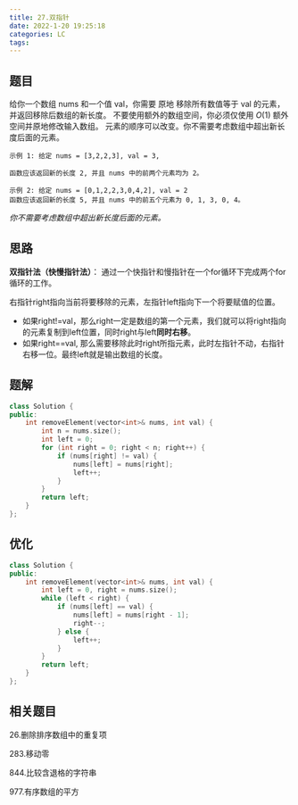 ```yaml
---
title: 27.双指针
date: 2022-1-20 19:25:18
categories: LC
tags:
---
```


## 题目

给你一个数组 nums 和一个值 val，你需要 原地 移除所有数值等于 val 的元素，并返回移除后数组的新长度。
不要使用额外的数组空间，你必须仅使用 $O(1)$ 额外空间并原地修改输入数组。
元素的顺序可以改变。你不需要考虑数组中超出新长度后面的元素。
```
示例 1: 给定 nums = [3,2,2,3], val = 3, 

函数应该返回新的长度 2, 并且 nums 中的前两个元素均为 2。 
```
```
示例 2: 给定 nums = [0,1,2,2,3,0,4,2], val = 2
函数应该返回新的长度 5, 并且 nums 中的前五个元素为 0, 1, 3, 0, 4。
```
*你不需要考虑数组中超出新长度后面的元素。*

## 思路

**双指针法（快慢指针法）**： 通过一个快指针和慢指针在一个for循环下完成两个for循环的工作。

右指针right指向当前将要移除的元素，左指针left指向下一个将要赋值的位置。

- 如果right!=val，那么right一定是数组的第一个元素，我们就可以将right指向的元素复制到left位置，同时right与left**同时右移**。
- 如果right==val, 那么需要移除此时right所指元素，此时左指针不动，右指针右移一位。最终left就是输出数组的长度。

## 题解

```c++
class Solution {
public:
    int removeElement(vector<int>& nums, int val) {
        int n = nums.size();
        int left = 0;
        for (int right = 0; right < n; right++) {
            if (nums[right] != val) {
                nums[left] = nums[right];
                left++;
            }
        }
        return left;
    }
};
```


## 优化



```c++
class Solution {
public:
    int removeElement(vector<int>& nums, int val) {
        int left = 0, right = nums.size();
        while (left < right) {
            if (nums[left] == val) {
                nums[left] = nums[right - 1];
                right--;
            } else {
                left++;
            }
        }
        return left;
    }
};
```


## 相关题目

26.删除排序数组中的重复项

283.移动零

844.比较含退格的字符串

977.有序数组的平方


